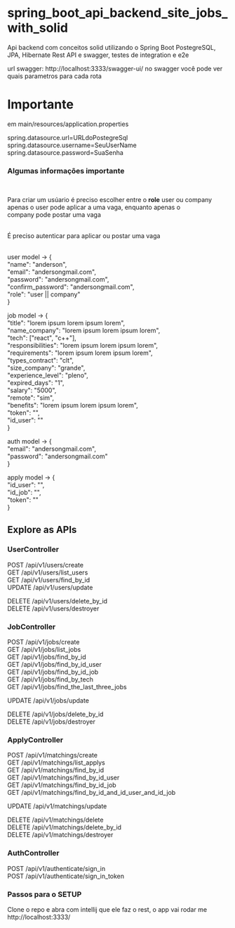 # spring_boot_api_backend_site_jobs_with_solid
<p>
Api backend com conceitos solid utilizando o Spring Boot PostegreSQL, JPA, Hibernate Rest API e swagger, testes de integration e e2e

url swagger: http://localhost:3333/swagger-ui/ no swagger você pode ver quais parametros para cada rota

<h1>Importante</h1>

 em main/resources/application.properties
 
 spring.datasource.url=URLdoPostegreSql </br>
 spring.datasource.username=SeuUserName </br>
 spring.datasource.password=SuaSenha </br>
 
 
 <h3>Algumas informações importante</h3> </br>
 
 Para criar um usúario é preciso escolher entre o <b>role</b> user ou company</br> 
 apenas o user pode aplicar a uma vaga, enquanto apenas o </br>
 company pode postar uma vaga</br></br>
 
 É preciso autenticar para aplicar ou postar uma vaga </br></br>
 
 user model ->  {</br>
	"name": "anderson",  </br>
	"email": "andersongmail.com",  </br>
	"password": "andersongmail.com",  </br>
		"confirm_password": "andersongmail.com",  </br>
		"role": "user || company"  </br>
}  </br>

job model ->  {</br>
		 "title": "lorem ipsum lorem ipsum lorem",  </br>
 			"name_company": "lorem ipsum lorem ipsum lorem",  </br>
  			"tech": ["react", "c++"],  </br>
 			"responsibilities": "lorem ipsum lorem ipsum lorem",  </br>
				"requirements": "lorem ipsum lorem ipsum lorem",  </br>
 			"types_contract": "clt", </br>
 			"size_company": "grande", </br>
 			"experience_level": "pleno", </br>
 			"expired_days":  "1", </br>
 			"salary": "5000", </br>
 			"remote": "sim", </br>
		"benefits": "lorem ipsum lorem ipsum lorem", </br>
	"token": "", </br>
	"id_user": "" </br>
} </br>
 
 
auth model -> {</br>
		"email": "andersongmail.com",</br>
	"password": "andersongmail.com"</br>
 }</br>


apply model -> {</br>
 	"id_user": "", </br>
	"id_job": "", </br>
	"token": "" </br>
 } </br>
 
<h2>Explore as APIs</h2>

<h3>UserController</h3>

POST /api/v1/users/create </br>
GET /api/v1/users/list_users </br>
GET /api/v1/users/find_by_id </br>
UPDATE /api/v1/users/update </br>

DELETE /api/v1/users/delete_by_id </br>
DELETE /api/v1/users/destroyer </br>

<h3>JobController</h3>

POST /api/v1/jobs/create </br>
GET /api/v1/jobs/list_jobs </br>
GET /api/v1/jobs/find_by_id </br>
GET /api/v1/jobs/find_by_id_user </br>
GET /api/v1/jobs/find_by_id_job </br>
GET /api/v1/jobs/find_by_tech </br>
GET /api/v1/jobs/find_the_last_three_jobs </br>

UPDATE /api/v1/jobs/update </br>

DELETE /api/v1/jobs/delete_by_id </br>
DELETE /api/v1/jobs/destroyer </br>


<h3>ApplyController</h3>

POST /api/v1/matchings/create </br>
GET /api/v1/matchings/list_applys </br>
GET /api/v1/matchings/find_by_id </br>
GET /api/v1/matchings/find_by_id_user </br>
GET /api/v1/matchings/find_by_id_job </br>
GET /api/v1/matchings/find_by_id_and_id_user_and_id_job </br>

UPDATE /api/v1/matchings/update </br>

DELETE /api/v1/matchings/delete</br>
DELETE /api/v1/matchings/delete_by_id </br>
DELETE /api/v1/matchings/destroyer </br>

<h3>AuthController</h3>

POST /api/v1/authenticate/sign_in </br>
POST /api/v1/authenticate/sign_in_token </br>


<h3>Passos para o SETUP</h3>
Clone o repo e abra com intellij que ele faz o rest, o app vai rodar me http://localhost:3333/
 </p>
